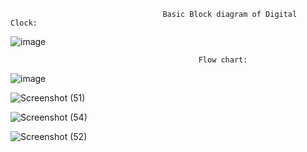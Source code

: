                                       Basic Block diagram of Digital Clock:
![image](https://user-images.githubusercontent.com/94282799/143232593-68be8a22-6e93-4567-a4c4-90b5cdd724c1.png)

                                              Flow chart:
 ![image](https://user-images.githubusercontent.com/94282799/143232731-9f145d47-8246-472c-a24c-64d4cd8526af.png)
 
 ![Screenshot (51)](https://user-images.githubusercontent.com/94282799/143233692-e164ae2e-6aa1-477c-bf77-22190484b7fc.jpg)

![Screenshot (54)](https://user-images.githubusercontent.com/94282799/143233858-6ad88103-19a2-4604-ac2a-9677b7534854.jpg)

![Screenshot (52)](https://user-images.githubusercontent.com/94282799/143233961-d1b25b35-0a4b-43ff-a5c6-cbb45eb72d4b.jpg)

